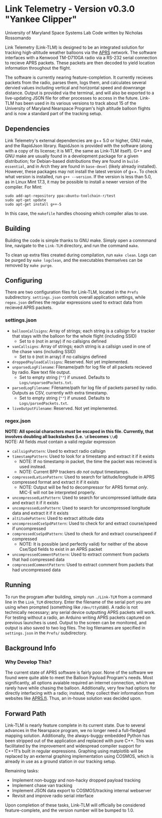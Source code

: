 Link Telemetry - Version v0.3.0 "Yankee Clipper"
================================================

University of Maryland Space Systems Lab
Code written by Nicholas Rossomando

Link Telemetry (Link-TLM) is designed to be an integrated solution for tracking high-altitude weather balloons
via the [APRS](http://www.aprs.org/) network. The software interfaces with a Kenwood TM-D710GA radio
via a RS-232 serial connection to recieve APRS packets. These packets are then decoded to yield
location information throughout the flight.

The software is currently nearing feature-completion. It currently recieves packets from the radio, parses them,
logs them, and calculates several dervied values including vertical and horizontal speed and downrange distance.
Output is provided via the terminal, and will also be exported to a live-updating JSON file for other processes to
access in the future. Link-TLM has been used in its various versions to track about 15 of the University of Maryland
Nearspace Program's high altitude balloon flights and is now a standard part of the tracking setup.

Dependencies
------------

Link Telemetry's external dependencies are g++ 5.0 or higher, GNU make, and the RapidJson library.
RapidJson is provided with the software (along with a copy of its license; it is MIT, the same as Link-TLM itself).
G++ and GNU make are usually found in a development package for a given distribution; for Debian-based distributions
they are found in `build-essential`, and in Arch they are found in `base-devel` (likely already installed). However,
these packages may not install the latest version of g++. To check what
version is installed, run `g++ --version`. If the version is less than 5.0, as in Linux Mint 17.3, it may
be possible to install a newer version of the compiler. For Mint:

```
sudo add-apt-repository ppa:ubuntu-toolchain-r/test
sudo apt-get update
sudo apt-get install g++-5
```

In this case, the `makefile` handles choosing which compiler alias to use.

Building
--------

Building the code is simple thanks to GNU make. Simply open a commmand line, navigate to the `Link-TLM`
directory, and run the command `make`. 

To clean up extra files created during compilation, run `make clean`.
Logs can be purged by `make logclean`, and the executables themselves can be removed by `make purge`.

Configuring
-----------

There are two configuration files for Link-TLM, located in the `Prefs` subdirectory. `settings.json` controls
overall application settings, while `regex.json` defines the regular expressions used to extract data from
recieved APRS packets.

### settings.json ###
-   `balloonCallsigns`: Array of strings; each string is a callsign for a tracker that stays with the balloon for the whole flight (including SSID)
    -   Set to `0` (not in array) if no callsigns defined
-   `vanCallsigns`: Array of strings; each string is a callsign used in one of the chase vans (including SSID)
    -   Set to `0` (not in array) if no callsigns defined
-   `droppedPayloadCallsigns`: Reserved. Not yet implemented.
-   `unparsedLogFilename`: Filename/path for log file of all packets recieved by radio. Raw text file output.
    -   Set to empty string (`""`) if unused. Defaults to `Logs/unparsedPackets.txt`.
-   `parsedLogFilename`: Filename/path for log file of packets parsed by radio. Outputs as CSV, currently with extra timestamp.
    -   Set to empty string (`""`) if unused. Defaults to `Logs/parsedPackets.txt`.
-   `liveOutputFilename`: Reserved. Not yet implemented.

### regex.json ###
**NOTE: All special characters *must* be escaped in this file. Currently, that involves doubling all backslashes
(i.e. `\d` becomes `\\d`)**  
NOTE: All fields *must* contain a valid regular expression

-   `callsignPattern`: Used to extract radio callsign
-   `timestampPattern`: Used to look for a timestamp and extract it if it exists
    -   NOTE: If no timestamp in packet, the time the packet was recieved is used instead.
    -   NOTE: Current BPP trackers *do not* output timestamps.
-   `compressedLatLonPattern`: Used to search for latitude/longitude in APRS compressed format and extract it if it exists
    -   NOTE: Output will be fed to decompressor for APRS format *only*. MIC-E will not be interpreted properly.
-   `uncompressedLatPattern`: Used to search for uncompressed latitude data and extract it if it exists
-   `uncompressedLonPattern`: Used to search for uncompressed longitude data and extract it if it exists
-   `altitudePattern`: Used to extract altitude data
-   `uncompressedCseSpdPattern`: Used to check for and extract course/speed if uncompressed
-   `compressedCseSpdPattern`: Used to check for and extract course/speed if compressed
    -   NOTE: It is possible (and perfectly valid) for neither of the above Cse/Spd fields to exist in an APRS packet
-   `uncompressedCommentPattern`: Used to extract comment from packets that had compressed data
-   `compressedCommentPattern`: Used to extract comment from packets that had uncompressed data

Running
-------

To run the program after building, simply run `./Link-TLM` from a command line in the `Link_TLM` directory.
Enter the filename of the serial port you are using when prompted (something like `/dev/ttyUSB0`). A radio is
not technically necessary; any serial device outputting APRS packets will work. For testing without a radio,
an Arduino writing APRS packets captured on previous launches is used. Output to the screen can be monitored,
and output is also saved to two log files. The log filenames are specified in `settings.json` in the `Prefs/`
subdirectory.

Background Info
---------------

### Why Develop This? ###
The current state of APRS software is fairly poor. None of the software we found were quite able to meet the
Balloon Payload Program's needs. Most significantly, all options avaiable required an internet connection,
which we rarely have while chasing the balloon. Additionally, very few had options for directly interfacing
with a radio; instead, they collect their information from websites like [APRS.fi](http://www.aprs.fi). Thus,
an in-house solution was decided upon.

Forward Path
------------

Link-TLM is nearly feature complete in its current state. Due to several advances in the Nearspace program, we
no longer need a full-fledged mapping solution. Additionally, the always-buggy embedded Python has been stripped
out of the application and replaced with pure C++. This was facilitated by the improvement and widespread compiler
support for C++11's built in regular expressions. Graphing using matplotlib will be replaced by an external
graphing implementation using COSMOS, which is already in use as a ground station in our tracking setup.

Remaining tasks:

-   Implement non-buggy and non-hacky dropped payload tracking
-   Implement chase van tracking
-   Implement JSON data export to COSMOS/tracking internal webserver
-   Revisit and improve radio serial interface

Upon completion of these tasks, Link-TLM will officially be considered feature-complete, and the version number will
be bumped to 1.0.
